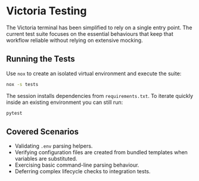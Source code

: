 # Victoria Testing

The Victoria terminal has been simplified to rely on a single entry point. The
current test suite focuses on the essential behaviours that keep that workflow
reliable without relying on extensive mocking.

## Running the Tests

Use `nox` to create an isolated virtual environment and execute the suite:

```bash
nox -s tests
```

The session installs dependencies from `requirements.txt`. To iterate quickly
inside an existing environment you can still run:

```bash
pytest
```

## Covered Scenarios

- Validating `.env` parsing helpers.
- Verifying configuration files are created from bundled templates when
  variables are substituted.
- Exercising basic command-line parsing behaviour.
- Deferring complex lifecycle checks to integration tests.
